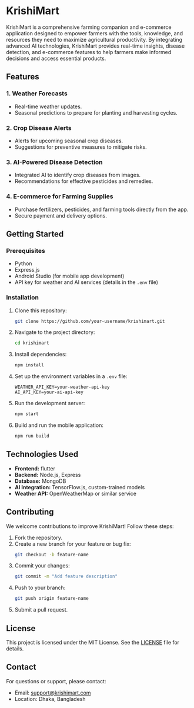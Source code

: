 # KrishiMart

KrishiMart is a comprehensive farming companion and e-commerce application designed to empower farmers with the tools, knowledge, and resources they need to maximize agricultural productivity. By integrating advanced AI technologies, KrishiMart provides real-time insights, disease detection, and e-commerce features to help farmers make informed decisions and access essential products.

## Features

### 1. **Weather Forecasts**
- Real-time weather updates.
- Seasonal predictions to prepare for planting and harvesting cycles.

### 2. **Crop Disease Alerts**
- Alerts for upcoming seasonal crop diseases.
- Suggestions for preventive measures to mitigate risks.

### 3. **AI-Powered Disease Detection**
- Integrated AI to identify crop diseases from images.
- Recommendations for effective pesticides and remedies.

### 4. **E-commerce for Farming Supplies**
- Purchase fertilizers, pesticides, and farming tools directly from the app.
- Secure payment and delivery options.

## Getting Started

### Prerequisites
- Python
- Express.js
- Android Studio (for mobile app development)
- API key for weather and AI services (details in the `.env` file)

### Installation
1. Clone this repository:
   ```bash
   git clone https://github.com/your-username/krishimart.git
   ```

2. Navigate to the project directory:
   ```bash
   cd krishimart
   ```

3. Install dependencies:
   ```bash
   npm install
   ```

4. Set up the environment variables in a `.env` file:
   ```
   WEATHER_API_KEY=your-weather-api-key
   AI_API_KEY=your-ai-api-key
   ```

5. Run the development server:
   ```bash
   npm start
   ```

6. Build and run the mobile application:
   ```bash
   npm run build
   ```

## Technologies Used
- **Frontend:** flutter
- **Backend:** Node.js, Express
- **Database:** MongoDB
- **AI Integration:** TensorFlow.js, custom-trained models
- **Weather API:** OpenWeatherMap or similar service

## Contributing
We welcome contributions to improve KrishiMart! Follow these steps:
1. Fork the repository.
2. Create a new branch for your feature or bug fix:
   ```bash
   git checkout -b feature-name
   ```
3. Commit your changes:
   ```bash
   git commit -m "Add feature description"
   ```
4. Push to your branch:
   ```bash
   git push origin feature-name
   ```
5. Submit a pull request.

## License
This project is licensed under the MIT License. See the [LICENSE](LICENSE) file for details.

## Contact
For questions or support, please contact:
- Email: support@krishimart.com
- Location: Dhaka, Bangladesh
